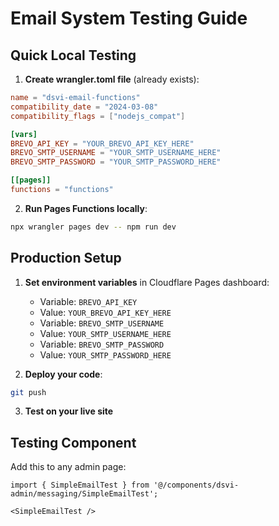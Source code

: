 # Email System Testing Guide

## Quick Local Testing

1. **Create wrangler.toml file** (already exists):
```toml
name = "dsvi-email-functions"
compatibility_date = "2024-03-08"
compatibility_flags = ["nodejs_compat"]

[vars]
BREVO_API_KEY = "YOUR_BREVO_API_KEY_HERE"
BREVO_SMTP_USERNAME = "YOUR_SMTP_USERNAME_HERE"
BREVO_SMTP_PASSWORD = "YOUR_SMTP_PASSWORD_HERE"

[[pages]]
functions = "functions"
```

2. **Run Pages Functions locally**:
```bash
npx wrangler pages dev -- npm run dev
```

## Production Setup

1. **Set environment variables** in Cloudflare Pages dashboard:
   - Variable: `BREVO_API_KEY`
   - Value: `YOUR_BREVO_API_KEY_HERE`
   - Variable: `BREVO_SMTP_USERNAME`
   - Value: `YOUR_SMTP_USERNAME_HERE`
   - Variable: `BREVO_SMTP_PASSWORD`
   - Value: `YOUR_SMTP_PASSWORD_HERE`

2. **Deploy your code**:
```bash
git push
```

3. **Test on your live site**

## Testing Component

Add this to any admin page:
```tsx
import { SimpleEmailTest } from '@/components/dsvi-admin/messaging/SimpleEmailTest';

<SimpleEmailTest />
```
